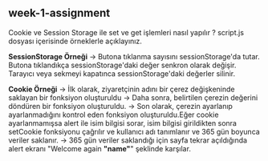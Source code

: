 ## week-1-assignment

Cookie ve Session Storage ile set ve get işlemleri nasıl yapılır ? 
script.js dosyası içerisinde örneklerle açıklayınız.

**SessionStorage Örneği**
-> Butona tıklanma sayısını sessionStorage'da tutar. Butona tıklandıkça sessionStorage'daki değer senkron olarak değişir. Tarayıcı veya sekmeyi kapatınca sessionStorage'daki değerler silinir.

**Cookie Örneği**
-> İlk olarak, ziyaretçinin adını bir çerez değişkeninde saklayan bir fonksiyon oluşturuldu
-> Daha sonra, belirtilen çerezin değerini döndüren bir fonksiyon oluşturuldu.
-> Son olarak, çerezin ayarlanıp ayarlanmadığını kontrol eden fonksiyon oluşturuldu.Eğer cookie ayarlanmamışsa alert ile isim bilgisi sorar, isim bilgisi girildikten sonra setCookie fonksiyonu çağrılır ve kullanıcı adı tanımlanır ve 365 gün boyunca veriler saklanır. 
-> 365 gün veriler saklandığı için sayfa tekrar açıldığında alert ekranı "Welcome again **"name"**" şeklinde karşılar.
